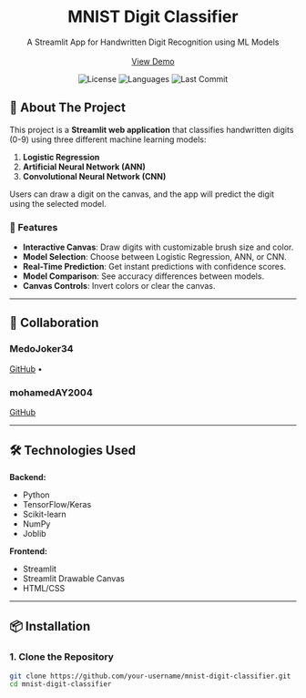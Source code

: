 <p align="center">
  <h1 align="center">MNIST Digit Classifier</h1>
  <p align="center">
    A Streamlit App for Handwritten Digit Recognition using ML Models
    <br>
    <br>
    <a href="[https://github.com/your-username/mnist-digit-classifier](https://mnist-app-classifier-73jpxbpec3mjqzlnxepztb.streamlit.app/)">View Demo</a>
  </p>
</p>

<!-- Badges -->
<p align="center">
  <img src="https://img.shields.io/github/license/your-username/mnist-digit-classifier?color=blue" alt="License">
  <img src="https://img.shields.io/github/languages/top/your-username/mnist-digit-classifier" alt="Languages">
  <img src="https://img.shields.io/github/last-commit/your-username/mnist-digit-classifier" alt="Last Commit">
</p>

## 📌 About The Project

This project is a **Streamlit web application** that classifies handwritten digits (0-9) using three different machine learning models:
1. **Logistic Regression**
2. **Artificial Neural Network (ANN)**
3. **Convolutional Neural Network (CNN)**

Users can draw a digit on the canvas, and the app will predict the digit using the selected model.

### 🎯 Features
- **Interactive Canvas**: Draw digits with customizable brush size and color.
- **Model Selection**: Choose between Logistic Regression, ANN, or CNN.
- **Real-Time Prediction**: Get instant predictions with confidence scores.
- **Model Comparison**: See accuracy differences between models.
- **Canvas Controls**: Invert colors or clear the canvas.

---

## 👥 Collaboration

### **MedoJoker34**  
[GitHub](https://github.com/MedoJoker34) •

### **mohamedAY2004**  
[GitHub](https://github.com/mohamedAY2004)  

---

## 🛠️ Technologies Used

**Backend:**
- Python
- TensorFlow/Keras
- Scikit-learn
- NumPy
- Joblib

**Frontend:**
- Streamlit
- Streamlit Drawable Canvas
- HTML/CSS

---

## 📦 Installation

### 1. Clone the Repository
```bash
git clone https://github.com/your-username/mnist-digit-classifier.git
cd mnist-digit-classifier
